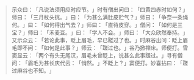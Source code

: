 
> 示众曰：​「凡说法须用应时应节。​」时有僧出问曰：​「四黄四赤时如何？​」师曰：​「三月杖头挑。​」曰：​「为甚么满肚皮贮气？​」师曰：​「争奈一条绳何。​」曰：​「如何得出气去？​」师曰：​「直待皮穿。​」僧问：​「如何是三宝？​」师曰：​「禾麦豆。​」曰：​「学人不会。​」师曰：​「大众欣然奉持。​」又示众云：​「若论此事，眨上眉毛，早已蹉过了也。​」时麻谷出问：眨上眉毛即不问：​「如何是此事？​」师云：​「蹉过也。​」谷乃掀禅床。师便打。雪窦显云：​「两个有头无尾汉，眉毛未曾眨上，说甚么此事蹉过。​」寻有僧问：​「眉毛为甚长庆代云：​「悄然。​」不眨上？​」窦便打。妙喜拈曰：​「蹉过麻谷也不知。​」
